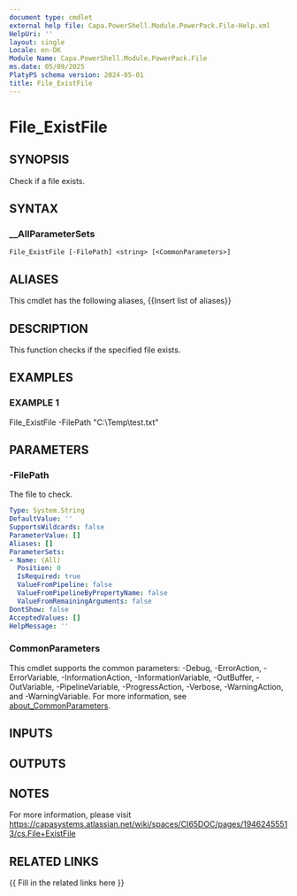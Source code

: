 ```yaml
---
document type: cmdlet
external help file: Capa.PowerShell.Module.PowerPack.File-Help.xml
HelpUri: ''
layout: single
Locale: en-DK
Module Name: Capa.PowerShell.Module.PowerPack.File
ms.date: 05/09/2025
PlatyPS schema version: 2024-05-01
title: File_ExistFile
---
```


# File_ExistFile

## SYNOPSIS

Check if a file exists.

## SYNTAX

### __AllParameterSets

```
File_ExistFile [-FilePath] <string> [<CommonParameters>]
```

## ALIASES

This cmdlet has the following aliases,
  {{Insert list of aliases}}

## DESCRIPTION

This function checks if the specified file exists.

## EXAMPLES

### EXAMPLE 1

File_ExistFile -FilePath "C:\Temp\test.txt"

## PARAMETERS

### -FilePath

The file to check.

```yaml
Type: System.String
DefaultValue: ''
SupportsWildcards: false
ParameterValue: []
Aliases: []
ParameterSets:
- Name: (All)
  Position: 0
  IsRequired: true
  ValueFromPipeline: false
  ValueFromPipelineByPropertyName: false
  ValueFromRemainingArguments: false
DontShow: false
AcceptedValues: []
HelpMessage: ''
```

### CommonParameters

This cmdlet supports the common parameters: -Debug, -ErrorAction, -ErrorVariable,
-InformationAction, -InformationVariable, -OutBuffer, -OutVariable, -PipelineVariable,
-ProgressAction, -Verbose, -WarningAction, and -WarningVariable. For more information, see
[about_CommonParameters](https://go.microsoft.com/fwlink/?LinkID=113216).

## INPUTS

## OUTPUTS

## NOTES

For more information, please visit https://capasystems.atlassian.net/wiki/spaces/CI65DOC/pages/19462455513/cs.File+ExistFile


## RELATED LINKS

{{ Fill in the related links here }}


